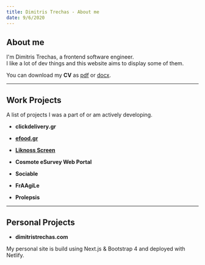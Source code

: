 ```yaml
---
title: Dimitris Trechas - About me
date: 9/6/2020
---
```


## About me

I'm Dimitris Trechas, a frontend software engineer. <br/>I like a lot of dev things and this website aims to display some of them.

You can download my **CV** as [pdf](/dimitristrechas-cv.pdf) or [docx](/dimitristrechas-cv.docx).

---

## Work Projects

A list of projects I was a part of or am actively developing.

- **clickdelivery.gr**

- [**efood.gr**](https://www.efood.gr/)

- [**Liknoss Screen**](https://www.liknoss.com/en/liknoss-screen/)

- **Cosmote eSurvey Web Portal**

- **Sociable**

- **FrAAgiLe**

- **Prolepsis**

---

## Personal Projects

- **dimitristrechas.com**

My personal site is build using Next.js & Bootstrap 4 and deployed with Netlify.
